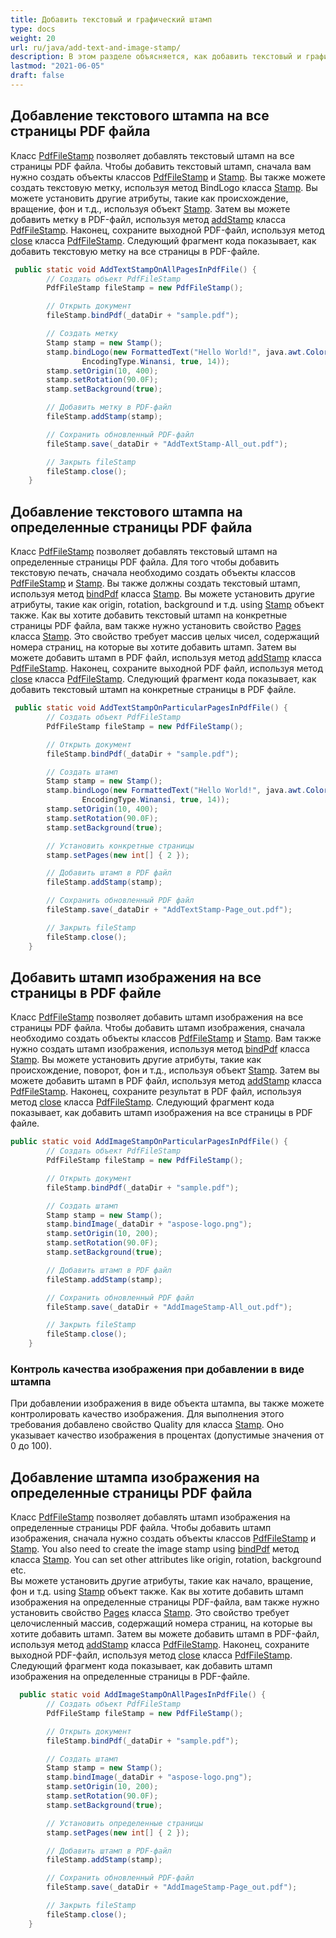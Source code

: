 ```yaml
---
title: Добавить текстовый и графический штамп
type: docs
weight: 20
url: ru/java/add-text-and-image-stamp/
description: В этом разделе объясняется, как добавить текстовый и графический штамп с использованием com.aspose.pdf.facades через класс PdfFileStamp.
lastmod: "2021-06-05"
draft: false
---
```


## Добавление текстового штампа на все страницы PDF файла

Класс [PdfFileStamp](https://reference.aspose.com/pdf/java/com.aspose.pdf.facades/PdfFileStamp) позволяет добавлять текстовый штамп на все страницы PDF файла.
 Чтобы добавить текстовый штамп, сначала вам нужно создать объекты классов [PdfFileStamp](https://reference.aspose.com/pdf/java/com.aspose.pdf.facades/PdfFileStamp) и [Stamp](https://reference.aspose.com/pdf/java/com.aspose.pdf.facades/Stamp). Вы также можете создать текстовую метку, используя метод BindLogo класса [Stamp](https://reference.aspose.com/pdf/java/com.aspose.pdf.facades/Stamp). Вы можете установить другие атрибуты, такие как происхождение, вращение, фон и т.д., используя объект [Stamp](https://reference.aspose.com/pdf/java/com.aspose.pdf.facades/Stamp). Затем вы можете добавить метку в PDF-файл, используя метод [addStamp](https://reference.aspose.com/pdf/java/com.aspose.pdf.facades/PdfFileStamp#addStamp-com.aspose.pdf.facades.Stamp-) класса [PdfFileStamp](https://reference.aspose.com/pdf/java/com.aspose.pdf.facades/PdfFileStamp). Наконец, сохраните выходной PDF-файл, используя метод [close](https://reference.aspose.com/pdf/java/com.aspose.pdf.facades/PdfFileStamp#close--) класса [PdfFileStamp](https://reference.aspose.com/pdf/java/com.aspose.pdf.facades/PdfFileStamp). Следующий фрагмент кода показывает, как добавить текстовую метку на все страницы в PDF-файле.

```java
 public static void AddTextStampOnAllPagesInPdfFile() {
        // Создать объект PdfFileStamp
        PdfFileStamp fileStamp = new PdfFileStamp();

        // Открыть документ
        fileStamp.bindPdf(_dataDir + "sample.pdf");

        // Создать метку
        Stamp stamp = new Stamp();
        stamp.bindLogo(new FormattedText("Hello World!", java.awt.Color.BLUE, java.awt.Color.GRAY, FontStyle.Helvetica,
                EncodingType.Winansi, true, 14));
        stamp.setOrigin(10, 400);
        stamp.setRotation(90.0F);
        stamp.setBackground(true);

        // Добавить метку в PDF-файл
        fileStamp.addStamp(stamp);

        // Сохранить обновленный PDF-файл
        fileStamp.save(_dataDir + "AddTextStamp-All_out.pdf");

        // Закрыть fileStamp
        fileStamp.close();
    }
```

## Добавление текстового штампа на определенные страницы PDF файла

Класс [PdfFileStamp](https://reference.aspose.com/pdf/java/com.aspose.pdf.facades/PdfFileStamp) позволяет добавлять текстовый штамп на определенные страницы PDF файла.
 Для того чтобы добавить текстовую печать, сначала необходимо создать объекты классов [PdfFileStamp](https://reference.aspose.com/pdf/java/com.aspose.pdf.facades/PdfFileStamp) и [Stamp](https://reference.aspose.com/pdf/java/com.aspose.pdf.facades/Stamp). Вы также должны создать текстовый штамп, используя метод [bindPdf](https://reference.aspose.com/pdf/java/com.aspose.pdf.facades/Stamp#bindPdf-java.lang.String-int-) класса [Stamp](https://reference.aspose.com/pdf/java/com.aspose.pdf.facades/Stamp). Вы можете установить другие атрибуты, такие как origin, rotation, background и т.д. using [Stamp](https://reference.aspose.com/pdf/java/com.aspose.pdf.facades/Stamp) объект также. Как вы хотите добавить текстовый штамп на конкретные страницы PDF файла, вам также нужно установить свойство [Pages](https://reference.aspose.com/pdf/java/com.aspose.pdf.facades/Stamp#setPages-int:A-) класса [Stamp](https://reference.aspose.com/pdf/java/com.aspose.pdf.facades/Stamp). Это свойство требует массив целых чисел, содержащий номера страниц, на которые вы хотите добавить штамп. Затем вы можете добавить штамп в PDF файл, используя метод [addStamp](https://reference.aspose.com/pdf/java/com.aspose.pdf.facades/PdfFileStamp#addStamp-com.aspose.pdf.facades.Stamp-) класса [PdfFileStamp](https://reference.aspose.com/pdf/java/com.aspose.pdf.facades/PdfFileStamp). Наконец, сохраните выходной PDF файл, используя метод [close](https://reference.aspose.com/pdf/java/com.aspose.pdf.facades/PdfFileStamp#close--) класса [PdfFileStamp](https://reference.aspose.com/pdf/java/com.aspose.pdf.facades/PdfFileStamp). Следующий фрагмент кода показывает, как добавить текстовый штамп на конкретные страницы в PDF файле.

```java
 public static void AddTextStampOnParticularPagesInPdfFile() {
        // Создать объект PdfFileStamp
        PdfFileStamp fileStamp = new PdfFileStamp();

        // Открыть документ
        fileStamp.bindPdf(_dataDir + "sample.pdf");

        // Создать штамп
        Stamp stamp = new Stamp();
        stamp.bindLogo(new FormattedText("Hello World!", java.awt.Color.BLUE, java.awt.Color.GRAY, FontStyle.Helvetica,
                EncodingType.Winansi, true, 14));
        stamp.setOrigin(10, 400);
        stamp.setRotation(90.0F);
        stamp.setBackground(true);

        // Установить конкретные страницы
        stamp.setPages(new int[] { 2 });

        // Добавить штамп в PDF файл
        fileStamp.addStamp(stamp);

        // Сохранить обновленный PDF файл
        fileStamp.save(_dataDir + "AddTextStamp-Page_out.pdf");

        // Закрыть fileStamp
        fileStamp.close();
    }
```

## Добавить штамп изображения на все страницы в PDF файле

Класс [PdfFileStamp](https://reference.aspose.com/pdf/java/com.aspose.pdf.facades/PdfFileStamp) позволяет добавить штамп изображения на все страницы PDF файла.
 Чтобы добавить штамп изображения, сначала необходимо создать объекты классов [PdfFileStamp](https://reference.aspose.com/pdf/java/com.aspose.pdf.facades/PdfFileStamp) и [Stamp](https://reference.aspose.com/pdf/java/com.aspose.pdf.facades/Stamp). Вам также нужно создать штамп изображения, используя метод [bindPdf](https://reference.aspose.com/pdf/java/com.aspose.pdf.facades/Stamp#bindPdf-java.lang.String-int-) класса [Stamp](https://reference.aspose.com/pdf/java/com.aspose.pdf.facades/Stamp). Вы можете установить другие атрибуты, такие как происхождение, поворот, фон и т.д., используя объект [Stamp](https://reference.aspose.com/pdf/java/com.aspose.pdf.facades/Stamp). Затем вы можете добавить штамп в PDF файл, используя метод [addStamp](https://reference.aspose.com/pdf/java/com.aspose.pdf.facades.PdfFileStamp#addStamp-com.aspose.pdf.facades.Stamp-) класса [PdfFileStamp](https://reference.aspose.com/pdf/java/com.aspose.pdf.facades/PdfFileStamp). Наконец, сохраните результат в PDF файл, используя метод [close](https://reference.aspose.com/pdf/java/com.aspose.pdf.facades.PdfFileStamp#close--) класса [PdfFileStamp](https://reference.aspose.com/pdf/java/com.aspose.pdf.facades/PdfFileStamp). Следующий фрагмент кода показывает, как добавить штамп изображения на все страницы в PDF файле.

```java
public static void AddImageStampOnParticularPagesInPdfFile() {
        // Создать объект PdfFileStamp
        PdfFileStamp fileStamp = new PdfFileStamp();

        // Открыть документ
        fileStamp.bindPdf(_dataDir + "sample.pdf");

        // Создать штамп
        Stamp stamp = new Stamp();
        stamp.bindImage(_dataDir + "aspose-logo.png");
        stamp.setOrigin(10, 200);
        stamp.setRotation(90.0F);
        stamp.setBackground(true);

        // Добавить штамп в PDF файл
        fileStamp.addStamp(stamp);

        // Сохранить обновленный PDF файл
        fileStamp.save(_dataDir + "AddImageStamp-All_out.pdf");

        // Закрыть fileStamp
        fileStamp.close();
    }
```

### Контроль качества изображения при добавлении в виде штампа

При добавлении изображения в виде объекта штампа, вы также можете контролировать качество изображения. Для выполнения этого требования добавлено свойство Quality для класса [Stamp](https://reference.aspose.com/pdf/java/com.aspose.pdf.facades/Stamp). Оно указывает качество изображения в процентах (допустимые значения от 0 до 100).

## Добавление штампа изображения на определенные страницы PDF файла

Класс [PdfFileStamp](https://reference.aspose.com/pdf/java/com.aspose.pdf.facades/PdfFileStamp) позволяет добавлять штамп изображения на определенные страницы PDF файла.
 Чтобы добавить штамп изображения, сначала нужно создать объекты классов [PdfFileStamp](https://reference.aspose.com/pdf/java/com.aspose.pdf.facades/PdfFileStamp) и [Stamp](https://reference.aspose.com/pdf/java/com.aspose.pdf.facades/Stamp). You also need to create the image stamp using [bindPdf](https://reference.aspose.com/pdf/java/com.aspose.pdf.facades/Stamp#bindPdf-java.lang.String-int-) метод класса [Stamp](https://reference.aspose.com/pdf/java/com.aspose.pdf.facades/Stamp). You can set other attributes like origin, rotation, background etc.  
Вы можете установить другие атрибуты, такие как начало, вращение, фон и т.д. using [Stamp](https://reference.aspose.com/pdf/java/com.aspose.pdf.facades/Stamp) объект также. Как вы хотите добавить штамп изображения на определенные страницы PDF-файла, вам также нужно установить свойство [Pages](https://reference.aspose.com/pdf/java/com.aspose.pdf.facades/Stamp#setPages-int:A-) класса [Stamp](https://reference.aspose.com/pdf/java/com.aspose.pdf.facades/Stamp). Это свойство требует целочисленный массив, содержащий номера страниц, на которые вы хотите добавить штамп. Затем вы можете добавить штамп в PDF-файл, используя метод [addStamp](https://reference.aspose.com/pdf/java/com.aspose.pdf.facades/PdfFileStamp#addStamp-com.aspose.pdf.facades.Stamp-) класса [PdfFileStamp](https://reference.aspose.com/pdf/java/com.aspose.pdf.facades/PdfFileStamp). Наконец, сохраните выходной PDF-файл, используя метод [close](https://reference.aspose.com/pdf/java/com.aspose.pdf.facades/PdfFileStamp#close--) класса [PdfFileStamp](https://reference.aspose.com/pdf/java/com.aspose.pdf.facades/PdfFileStamp). Следующий фрагмент кода показывает, как добавить штамп изображения на определенные страницы в PDF-файле.

```java
  public static void AddImageStampOnAllPagesInPdfFile() {
        // Создать объект PdfFileStamp
        PdfFileStamp fileStamp = new PdfFileStamp();

        // Открыть документ
        fileStamp.bindPdf(_dataDir + "sample.pdf");

        // Создать штамп
        Stamp stamp = new Stamp();
        stamp.bindImage(_dataDir + "aspose-logo.png");
        stamp.setOrigin(10, 200);
        stamp.setRotation(90.0F);
        stamp.setBackground(true);

        // Установить определенные страницы
        stamp.setPages(new int[] { 2 });

        // Добавить штамп в PDF-файл
        fileStamp.addStamp(stamp);

        // Сохранить обновленный PDF-файл
        fileStamp.save(_dataDir + "AddImageStamp-Page_out.pdf");

        // Закрыть fileStamp
        fileStamp.close();
    }
```